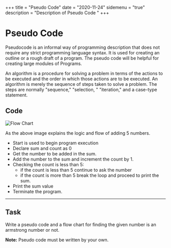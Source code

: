 +++
title = "Pseudo Code"
date = "2020-11-24"
sidemenu = "true"
description = "Description of Pseudo Code "
+++
# Pseudo Code

Pseudocode is an informal way of programming description that does not require any strict programming language syntax. It is used for creating an outline or a rough draft of a program. The pseudo code will be helpful for creating large modules of Programs.

An algorithm is a procedure for solving a problem in terms of the actions to be executed and the order in which those actions are to be executed. An algorithm is merely the sequence of steps taken to solve a problem. The steps are normally "sequence," "selection, " "iteration," and a case-type statement.


## Code

![Flow Chart](/post/hqdefault.jpg) 

As the above image explains the logic and flow of adding 5 numbers.
* Start is used to begin program execution
* Declare sum and count as 0
* Get the number to be added in the sum.
* Add the number to the sum and increment the count by 1.
* Checking the count is less than 5:
	* if the count is less than 5 continue to ask the number
	* if the count is more than 5 break the loop and proceed to print the sum.
* Print the sum value
* Terminate the program.

------

## Task

Write a pseudo code and a flow chart for finding the given number is an armstrong number or not.

**Note:** Pseudo code must be written by your own.


